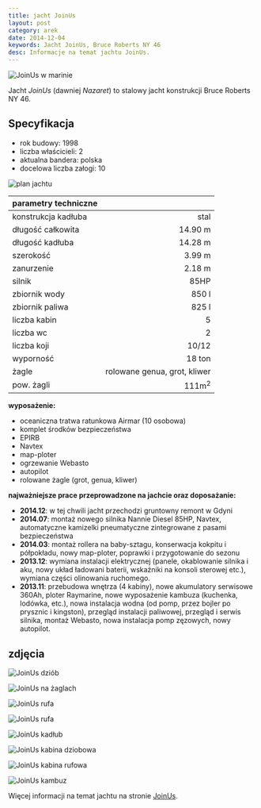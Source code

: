```yaml
---
title: jacht JoinUs
layout: post
category: arek
date: 2014-12-04
keywords: Jacht JoinUs, Bruce Roberts NY 46
desc: Informacje na temat jachtu JoinUs. 
---
```


![JoinUs w marinie](/img/2014/joinus/01.jpg)

Jacht *JoinUs* (dawniej *Nazaret*) to stalowy jacht konstrukcji Bruce Roberts NY 46.  

Specyfikacja
------------

* rok budowy: 1998
* liczba właścicieli: 2
* aktualna bandera: polska
* docelowa liczba załogi: 10

![plan jachtu](/img/2014/joinus/layout_2013-11-07.jpg)

| parametry techniczne |        |
|----------------------|-------:|
| konstrukcja kadłuba  |stal    |
| długość całkowita    |14.90 m |
| długość kadłuba      |14.28 m |
| szerokość            | 3.99 m |
| zanurzenie           | 2.18 m |
| silnik               |  85HP  |
| zbiornik wody        | 850 l  |
| zbiornik paliwa      | 825 l  |
| liczba kabin         | 5      |
| liczba wc            | 2      |
| liczba koji          | 10/12   |
| wyporność            | 18 ton |
| żagle                | rolowane genua, grot, kliwer |
| pow. żagli           | 111m<sup>2</sup> |

**wyposażenie:**

* oceaniczna tratwa ratunkowa Airmar (10 osobowa)
* komplet środków bezpieczeństwa
* EPIRB
* Navtex
* map-ploter
* ogrzewanie Webasto
* autopilot
* rolowane żagle (grot, genua, kliwer)

**najważniejsze prace przeprowadzone na jachcie oraz doposażanie:**

* **2014.12**: w tej chwili jacht przechodzi gruntowny remont w Gdyni
* **2014.07**: montaż nowego silnika Nannie Diesel 85HP, Navtex, automatyczne kamizelki pneumatyczne zintegrowane z pasami bezpieczeństwa
* **2014.03**: montaż rollera na baby-sztagu, konserwacja kokpitu i półpokładu, nowy map-ploter, poprawki i przygotowanie do sezonu
* **2013.12**: wymiana instalacji elektrycznej (panele, okablowanie silnika i aku, nowy układ ładowani baterii, wskaźniki na konsoli sterowej etc.), wymiana części olinowania ruchomego.  
* **2013.11**: przebudowa wnętrza (4 kabiny), nowe akumulatory serwisowe 360Ah, ploter Raymarine, nowe wyposażenie kambuza (kuchenka, lodówka, etc.), nowa instalacja wodna (od pomp, przez bojler po prysznic i kingston), przegląd instalacji paliwowej, przegląd i serwis silnika, montaż Webasto, nowa instalacja pomp zęzowych, nowy autopilot.

  
zdjęcia
--------

![JoinUs dziób](/img/2014/joinus/kadlub5.jpg)

![JoinUs na żaglach](/img/2014/joinus/01a.jpg)

![JoinUs rufa](/img/2014/joinus/04.jpg)

![JoinUs rufa](/img/2014/joinus/bruce-roberts-new-york-46_3.jpg)

![JoinUs kadłub](/img/2014/joinus/05.jpg)

![JoinUs kabina dziobowa](/img/2014/joinus/dziobowa_P4.jpg)

![JoinUs kabina rufowa](/img/2014/joinus/RufowaL1.jpg)

![JoinUs kambuz](/img/2014/joinus/kambuz1.jpg)


Więcej informacji na temat jachtu na stronie [JoinUs](http://www.joinus.eu/index.php/czartery/nasze-jachty).